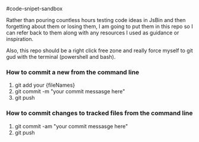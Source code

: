 #code-snipet-sandbox

Rather than pouring countless hours testing code ideas in JsBin and then forgetting about them or losing them, I am going to put them in this repo so I can refer back to them along with any resources I used as guidance or inspiration. 

Also, this repo should be a right click free zone and really force myself to git gud with the terminal (powershell and bash).

### How to commit a new from the command line
1. git add your {fileNames}
2. git commit -m "your commit messasge here"
3. git push

### How to commit changes to tracked files from the command line
1. git commit -am "your commit messasge here"
2. git push
